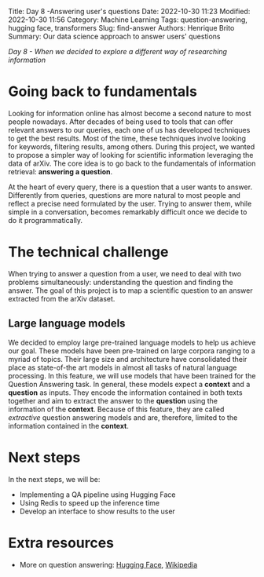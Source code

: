 Title: Day 8 -Answering user's questions
Date: 2022-10-30 11:23
Modified: 2022-10-30 11:56
Category: Machine Learning
Tags: question-answering, hugging face, transformers
Slug: find-answer
Authors: Henrique Brito
Summary: Our data science approach to answer users' questions

_Day 8 - When we decided to explore a different way of researching information_

# Going back to fundamentals

Looking for information online has almost become a second nature to most people nowadays. After decades of being used to tools that can offer relevant answers to our queries, each one of us has developed techniques to get the best results. Most of the time, these techniques involve looking for keywords, filtering results, among others. During this project, we wanted to propose a simpler way of looking for scientific information leveraging the data of arXiv. The core idea is to go back to the fundamentals of information retrieval: **answering a question**.

At the heart of every query, there is a question that a user wants to answer. Differently from queries, questions are more natural to most people and reflect a precise need formulated by the user. Trying to answer them, while simple in a conversation, becomes remarkably difficult once we decide to do it programmatically.

# The technical challenge

When trying to answer a question from a user, we need to deal with two problems simultaneously: understanding the question and finding the answer. The goal of this project is to map a scientific question to an answer extracted from the arXiv dataset.

## Large language models

We decided to employ large pre-trained language models to help us achieve our goal. These models have been pre-trained on large corpora ranging to a myriad of topics. Their large size and architecture have consolidated their place as state-of-the art models in almost all tasks of natural language processing. In this feature, we will use models that have been trained for the Question Answering task. In general, these models expect a **context** and a **question** as inputs. They encode the information contained in both texts together and aim to extract the answer to the **question** using the information of the **context**. Because of this feature, they are called *extractive* question answering models and are, therefore, limited to the information contained in the **context**.

# Next steps

In the next steps, we will be:

- Implementing a QA pipeline using Hugging Face
- Using Redis to speed up the inference time
- Develop an interface to show results to the user

# Extra resources

- More on question answering: [Hugging Face](https://huggingface.co/tasks/question-answering), [Wikipedia](https://en.wikipedia.org/wiki/Question_answering)
